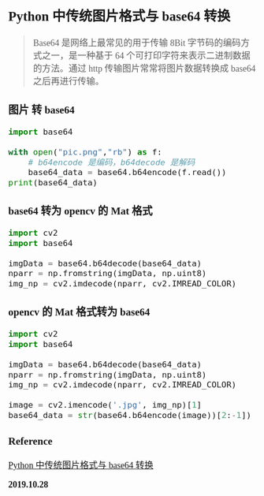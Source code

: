 <font size=4 face='楷体'>

## Python 中传统图片格式与 base64 转换

> Base64 是网络上最常见的用于传输 8Bit 字节码的编码方式之一，是一种基于 64 个可打印字符来表示二进制数据的方法。通过 http 传输图片常常将图片数据转换成 base64 之后再进行传输。

### 图片 转 base64

```python
import base64

with open("pic.png","rb") as f:
    # b64encode 是编码，b64decode 是解码
    base64_data = base64.b64encode(f.read())
print(base64_data)
```

### base64 转为 opencv 的 Mat 格式

```python
import cv2
import base64

imgData = base64.b64decode(base64_data)
nparr = np.fromstring(imgData, np.uint8)
img_np = cv2.imdecode(nparr, cv2.IMREAD_COLOR)
```

### opencv 的 Mat 格式转为 base64

```python
import cv2
import base64

imgData = base64.b64decode(base64_data)
nparr = np.fromstring(imgData, np.uint8)
img_np = cv2.imdecode(nparr, cv2.IMREAD_COLOR)

image = cv2.imencode('.jpg', img_np)[1]
base64_data = str(base64.b64encode(image))[2:-1])
```

### Reference

[Python 中传统图片格式与 base64 转换](https://blog.csdn.net/kl28978113/article/details/79034014)

**2019.10.28**
